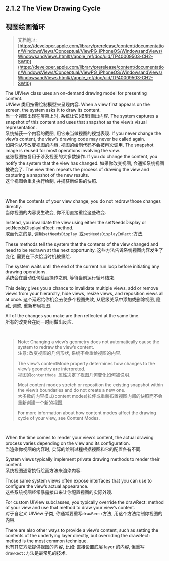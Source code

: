 ## 2.1.2 The View Drawing Cycle

## **视图绘画循环**

>文档地址: [https://developer.apple.com/library/prerelease/content/documentation/WindowsViews/Conceptual/ViewPG_iPhoneOS/WindowsandViews/WindowsandViews.html#//apple_ref/doc/uid/TP40009503-CH2-SW10](https://developer.apple.com/library/prerelease/content/documentation/WindowsViews/Conceptual/ViewPG_iPhoneOS/WindowsandViews/WindowsandViews.html#//apple_ref/doc/uid/TP40009503-CH2-SW10)  

The UIView class uses an on-demand drawing model for presenting content.   
UIView 类用按需绘制模型来呈现内容.
When a view first appears on the screen, the system asks it to draw its content.  
当一个视图出现在屏幕上时, 系统让它(模型)画出内容.
The system captures a snapshot of this content and uses that snapshot as the view’s visual representation.  
系统捕获一个内容的截图, 用它来当做视图的视觉表现.
If you never change the view’s content, the view’s drawing code may never be called again.  
如果你从不改变视图的内容, 视图的绘制代码不会被再次调用.
The snapshot image is reused for most operations involving the view.  
这张截图被复用于涉及视图的大多数操作.
If you do change the content, you notify the system that the view has changed. 
如果你改变视图, 会通知系统视图被改变了.
The view then repeats the process of drawing the view and capturing a snapshot of the new results.       
这个视图会重复执行绘制, 并捕获新结果的快照.

</br>

When the contents of your view change, you do not redraw those changes directly.  
当你视图的内容发生改变, 你不用直接重绘这些改变.

Instead, you invalidate the view using either the setNeedsDisplay or setNeedsDisplayInRect: method.  
取而代之的是, 调用`setNeedsDisplay `或`setNeedsDisplayInRect:`方法.

These methods tell the system that the contents of the view changed and need to be redrawn at the next opportunity. 
这些方法告诉系统视图内容发生了变化, 需要在下次恰当时机被重绘.

The system waits until the end of the current run loop before initiating any drawing operations.  
系统会在启动任何绘画操作之前, 等待当前运行循环结束.

This delay gives you a chance to invalidate multiple views, add or remove views from your hierarchy, hide views, resize views, and reposition views all at once. 
这个延迟给你机会去使多个视图失效, 从层级关系中添加或删除视图, 隐藏, 调整, 重新布局视图.

All of the changes you make are then reflected at the same time.  
所有的改变会在同一时间做出反应.

</br>

>Note: Changing a view’s geometry does not automatically cause the system to redraw the view’s content.  
>注意: 改变视图的几何形状, 系统不会重绘视图的内容.  
>
>The view’s contentMode property determines how changes to the view’s geometry are interpreted.   
>视图的`contentMode `属性决定了视图几何变化如何被说明.
>
>Most content modes stretch or reposition the existing snapshot within the view’s boundaries and do not create a new one.  
>大多数的内容模式(content modes)拉伸或重新布置视图内部的快照而不会重新创建一个新的视图.
>
>For more information about how content modes affect the drawing cycle of your view, see Content Modes.
>

</br>

When the time comes to render your view’s content, the actual drawing process varies depending on the view and its configuration.  
当渲染你视图的内容时, 实际的绘制过程根据视图和它的配置各有不同.

System views typically implement private drawing methods to render their content.  
系统视图通常执行绘画方法来渲染内容.

Those same system views often expose interfaces that you can use to configure the view’s actual appearance.  
这些系统视图经常暴露接口来让你配置视图的实际外观.

For custom UIView subclasses, you typically override the drawRect: method of your view and use that method to draw your view’s content.  
对于自定义 UIView 子类, 你通常要重写`drawRect:`方法, 用这个方法绘制你视图的内容.

There are also other ways to provide a view’s content, such as setting the contents of the underlying layer directly, but overriding the drawRect: method is the most common technique.  
也有其它方法提供视图的内容, 比如: 直接设置底层 layer 的内容, 但重写`drawRect:`方法是最常见的技术.

